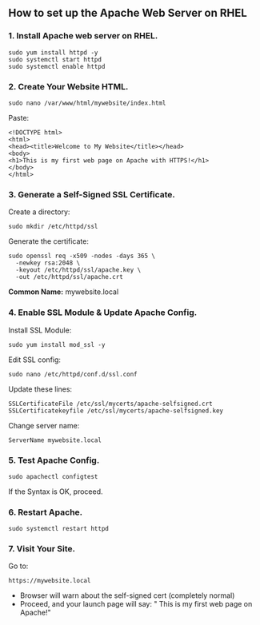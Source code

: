 ## How to set up the Apache Web Server on RHEL
### 1. Install Apache web server on RHEL.
```
sudo yum install httpd -y
sudo systemctl start httpd
sudo systemctl enable httpd
```
### 2. Create Your Website HTML.
```
sudo nano /var/www/html/mywebsite/index.html
```
Paste:
```
<!DOCTYPE html>
<html>
<head><title>Welcome to My Website</title></head>
<body>
<h1>This is my first web page on Apache with HTTPS!</h1>
</body>
</html>
```
### 3. Generate a Self-Signed SSL Certificate.
Create a directory:
```
sudo mkdir /etc/httpd/ssl
```
Generate the certificate:
```
sudo openssl req -x509 -nodes -days 365 \
  -newkey rsa:2048 \
  -keyout /etc/httpd/ssl/apache.key \
  -out /etc/httpd/ssl/apache.crt
```
**Common Name:** mywebsite.local
### 4. Enable SSL Module & Update Apache Config.
Install SSL Module:
```
sudo yum install mod_ssl -y
```
Edit SSL config:
```
sudo nano /etc/httpd/conf.d/ssl.conf
```
Update these lines:
```
SSLCertificateFile /etc/ssl/mycerts/apache-selfsigned.crt
SSLCertificatekeyfile /etc/ssl/mycerts/apache-selfsigned.key
```
Change server name:
```
ServerName mywebsite.local
```
### 5. Test Apache Config.
```
sudo apachectl configtest
```
If the Syntax is OK, proceed.
### 6. Restart Apache.
```
sudo systemctl restart httpd
```
### 7. Visit Your Site.
Go to:
```
https://mywebsite.local
```
- Browser will warn about the self-signed cert (completely normal)
- Proceed, and your launch page will say:
  " This is my first web page on Apache!"

